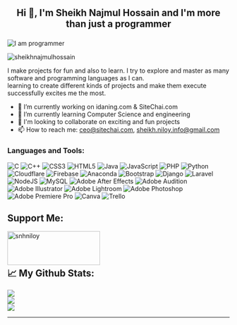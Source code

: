 

<h2 align="center">Hi 👋, I'm Sheikh Najmul Hossain and I'm more than just a programmer</h2>
<h3 align="center"></h3>

 ![I am programmer](https://raw.githubusercontent.com/abhisheknaiidu/abhisheknaiidu/master/code.gif) 


<p align="left"> <img src="https://komarev.com/ghpvc/?username=sheikhnajmulhossain&label=Profile%20views&color=0e75b6&style=flat" alt="sheikhnajmulhossain" /> </p>

I make projects for fun and also to learn. I try to explore and master as many software and programming languages as I can. <br>
learning  to create different kinds of projects and make them execute successfully excites me the most.




- 🔭 I’m currently working on idaning.com & SiteChai.com 
- 🌱 I’m currently learning Computer Science and engineering
- 👯 I'm looking to collaborate on exciting and fun projects
- 📫 How to reach me: ceo@sitechai.com, sheikh.niloy.info@gmail.com


<!--
<h3 align="left">Connect with me:</h3>
<p align="left">
<a href="https://twitter.com/sheikhnhniloy" target="blank"><img align="center" src="https://raw.githubusercontent.com/rahuldkjain/github-profile-readme-generator/master/src/images/icons/Social/twitter.svg" alt="sheikhnhniloy" height="30" width="40" /></a>
<a href="https://linkedin.com/in/sheikhnajmulhossain" target="blank"><img align="center" src="https://raw.githubusercontent.com/rahuldkjain/github-profile-readme-generator/master/src/images/icons/Social/linked-in-alt.svg" alt="sheikhnajmulhossain" height="30" width="40" /></a>
<a href="https://fb.com/sheikhnajmulhossainniloy" target="blank"><img align="center" src="https://raw.githubusercontent.com/rahuldkjain/github-profile-readme-generator/master/src/images/icons/Social/facebook.svg" alt="sheikhnajmulhossainniloy" height="30" width="40" /></a>
<a href="https://instagram.com/snh_niloy" target="blank"><img align="center" src="https://raw.githubusercontent.com/rahuldkjain/github-profile-readme-generator/master/src/images/icons/Social/instagram.svg" alt="snh_niloy" height="30" width="40" /></a>
<a href="https://www.hackerrank.com/sheikhnajmulhos1" target="blank"><img align="center" src="https://raw.githubusercontent.com/rahuldkjain/github-profile-readme-generator/master/src/images/icons/Social/hackerrank.svg" alt="sheikhnajmulhos1" height="30" width="40" /></a>
<a href="https://discord.gg/nj.niloy#4163" target="blank"><img align="center" src="https://raw.githubusercontent.com/rahuldkjain/github-profile-readme-generator/master/src/images/icons/Social/discord.svg" alt="nj.niloy#4163" height="30" width="40" /></a>
</p>
-->

<h3 align="left">Languages and Tools:</h3>

![C](https://img.shields.io/badge/c-%2300599C.svg?style=for-the-badge&logo=c&logoColor=white) ![C++](https://img.shields.io/badge/c++-%2300599C.svg?style=for-the-badge&logo=c%2B%2B&logoColor=white) ![CSS3](https://img.shields.io/badge/css3-%231572B6.svg?style=for-the-badge&logo=css3&logoColor=white) ![HTML5](https://img.shields.io/badge/html5-%23E34F26.svg?style=for-the-badge&logo=html5&logoColor=white) ![Java](https://img.shields.io/badge/java-%23ED8B00.svg?style=for-the-badge&logo=java&logoColor=white) ![JavaScript](https://img.shields.io/badge/javascript-%23323330.svg?style=for-the-badge&logo=javascript&logoColor=%23F7DF1E) ![PHP](https://img.shields.io/badge/php-%23777BB4.svg?style=for-the-badge&logo=php&logoColor=white) ![Python](https://img.shields.io/badge/python-3670A0?style=for-the-badge&logo=python&logoColor=ffdd54) ![Cloudflare](https://img.shields.io/badge/Cloudflare-F38020?style=for-the-badge&logo=Cloudflare&logoColor=white) ![Firebase](https://img.shields.io/badge/firebase-%23039BE5.svg?style=for-the-badge&logo=firebase) ![Anaconda](https://img.shields.io/badge/Anaconda-%2344A833.svg?style=for-the-badge&logo=anaconda&logoColor=white) ![Bootstrap](https://img.shields.io/badge/bootstrap-%23563D7C.svg?style=for-the-badge&logo=bootstrap&logoColor=white) ![Django](https://img.shields.io/badge/django-%23092E20.svg?style=for-the-badge&logo=django&logoColor=white) ![Laravel](https://img.shields.io/badge/laravel-%23FF2D20.svg?style=for-the-badge&logo=laravel&logoColor=white) ![NodeJS](https://img.shields.io/badge/node.js-6DA55F?style=for-the-badge&logo=node.js&logoColor=white) ![MySQL](https://img.shields.io/badge/mysql-%2300f.svg?style=for-the-badge&logo=mysql&logoColor=white) ![Adobe After Effects](https://img.shields.io/badge/Adobe%20After%20Effects-9999FF.svg?style=for-the-badge&logo=Adobe%20After%20Effects&logoColor=white) ![Adobe Audition](https://img.shields.io/badge/Adobe%20Audition-9999FF.svg?style=for-the-badge&logo=Adobe%20Audition&logoColor=white) ![Adobe Illustrator](https://img.shields.io/badge/adobeillustrator-%23FF9A00.svg?style=for-the-badge&logo=adobeillustrator&logoColor=white) ![Adobe Lightroom](https://img.shields.io/badge/Adobe%20Lightroom-31A8FF.svg?style=for-the-badge&logo=Adobe%20Lightroom&logoColor=white) ![Adobe Photoshop](https://img.shields.io/badge/adobephotoshop-%2331A8FF.svg?style=for-the-badge&logo=adobephotoshop&logoColor=white) ![Adobe Premiere Pro](https://img.shields.io/badge/Adobe%20Premiere%20Pro-9999FF.svg?style=for-the-badge&logo=Adobe%20Premiere%20Pro&logoColor=white) ![Canva](https://img.shields.io/badge/Canva-%2300C4CC.svg?style=for-the-badge&logo=Canva&logoColor=white) ![Trello](https://img.shields.io/badge/Trello-%23026AA7.svg?style=for-the-badge&logo=Trello&logoColor=white)

<h2 align="left">Support Me:</h2>
<!-- <p><a href="https://www.buymeacoffee.com/sheikhnajmX"> <img align="left" src="https://cdn.buymeacoffee.com/buttons/v2/default-yellow.png" height="50" width="210" alt="sheikhnajmX" /></a></p><br><br> -->
<p><a href="https://www.paypal.me/snhniloy"> <img align="left" src="https://lavendercottagecattery.co.uk/wp-content/uploads/2022/10/CITYPNG.COMDownload-PayPal-Yellow-Payment-Button-PNG-2100x770-2.png" height="77" width="210" alt="snhniloy" /></a></p><br><br><br>


<h2 align="left"> 📈 My Github Stats:</h2>
<!--
![](https://github-readme-stats.vercel.app/api?username=sheikhnajmulhossain&theme=react&hide_border=false&include_all_commits=false&count_private=false)<br/>
![](https://github-readme-streak-stats.herokuapp.com/?user=sheikhnajmulhossain&theme=react&hide_border=false)<br/>
![](https://github-readme-stats.vercel.app/api/top-langs/?username=sheikhnajmulhossain&theme=react&hide_border=false&include_all_commits=false&count_private=false&layout=compact)
-->

![](https://github-readme-stats.vercel.app/api?username=sheikhnajmulhossain&theme=nord&hide_border=true&include_all_commits=true&count_private=false)<br/>
![](https://github-readme-streak-stats.herokuapp.com/?user=sheikhnajmulhossain&theme=nord&hide_border=true)<br/>
![](https://github-readme-stats.vercel.app/api/top-langs/?username=sheikhnajmulhossain&theme=nord&hide_border=true&include_all_commits=true&count_private=false&layout=compact)

---
  
